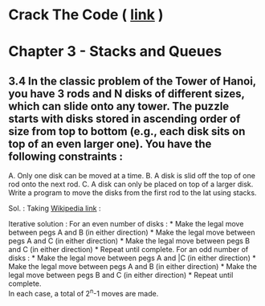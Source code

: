 # Crack The Code ( [link](https://drive.google.com/file/d/1XOSOVAl5PsAGwrYoRzcP2EgajlHiiaaV/view?usp=sharing) )

# Chapter 3 - Stacks and Queues

## 3.4 In the classic problem of the Tower of Hanoi, you have 3 rods and N disks of different sizes, which can slide onto any tower. The puzzle starts with disks stored in ascending order of size from top to bottom (e.g., each disk sits on top of an even larger one). You have the following constraints :
A. Only one disk can be moved at a time.
B. A disk is slid off the top of one rod onto the next rod.
C. A disk can only be placed on top of a larger disk.
Write a program to move the disks from the first rod to the lat using stacks.

Sol. : Taking [Wikipedia link](https://en.wikipedia.org/wiki/Tower_of_Hanoi) :

Iterative solution : 
For an even number of disks :
    * Make the legal move between pegs A and B (in either direction)
    * Make the legal move between pegs A and C (in either direction)
    * Make the legal move between pegs B and C (in either direction)
    * Repeat until complete.
For an odd number of disks :
    * Make the legal move between pegs A and |C (in either direction)
    * Make the legal move between pegs A and B (in either direction)
    * Make the legal move between pegs B and C (in either direction)
    * Repeat until complete.    
 In each case, a total of 2<sup>n</sup>-1 moves are made.